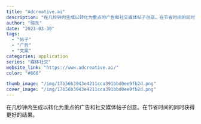 ```yaml
---
title: "Adcreative.ai"
description: "在几秒钟内生成以转化为重点的广告和社交媒体帖子创意。在节省时间的同时获得更好的结果。"
author: "瑞东"
date: "2023-03-30"
tags:
  - "帖子"
  - "广告"
  - "文案"
categories: application
series: "媒体社交"
website_link: "https://www.adcreative.ai/"
color: "#666"

thumb_image: "/img/17b56b3943e4211cca391bbd0ee9fb2d.png"
cover_image: "/img/17b56b3943e4211cca391bbd0ee9fb2d.png"
---
```


在几秒钟内生成以转化为重点的广告和社交媒体帖子创意。在节省时间的同时获得更好的结果。